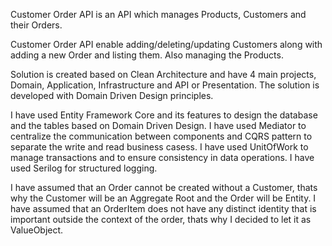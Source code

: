 Customer Order API is an API which manages Products, Customers and their Orders.

Customer Order API enable adding/deleting/updating Customers along with adding a new Order and listing them. Also managing the Products.

Solution is created based on Clean Architecture and have 4 main projects, Domain, Application, Infrastructure and API or Presentation.
The solution is developed with Domain Driven Design principles.

I have used Entity Framework Core and its features to design the database and the tables based on Domain Driven Design.
I have used Mediator to centralize the communication between components and CQRS pattern to separate the write and read business casess.
I have used UnitOfWork to manage transactions and to ensure consistency in data operations.
I have used Serilog for structured logging.

I have assumed that an Order cannot be created without a Customer, thats why the Customer will be an Aggregate Root and the Order will be Entity.
I have assumed that an OrderItem does not have any distinct identity that is important outside the context of the order, thats why I decided to let it as ValueObject.



